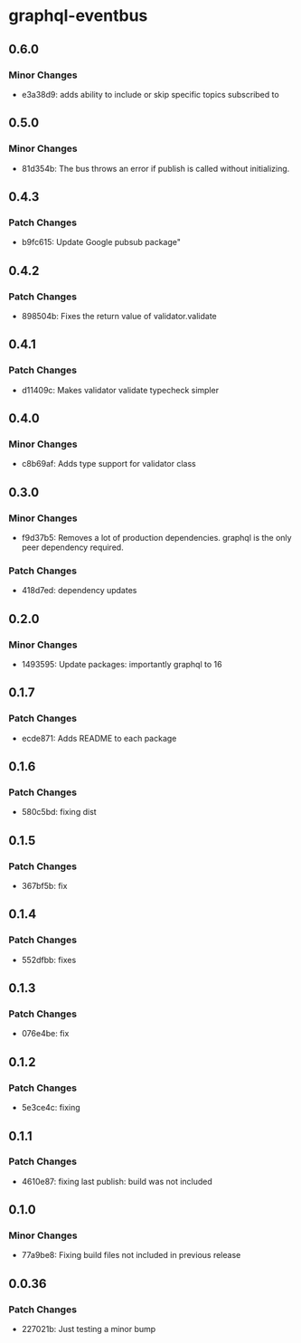 # graphql-eventbus

## 0.6.0

### Minor Changes

- e3a38d9: adds ability to include or skip specific topics subscribed to

## 0.5.0

### Minor Changes

- 81d354b: The bus throws an error if publish is called without initializing.

## 0.4.3

### Patch Changes

- b9fc615: Update Google pubsub package"

## 0.4.2

### Patch Changes

- 898504b: Fixes the return value of validator.validate

## 0.4.1

### Patch Changes

- d11409c: Makes validator validate typecheck simpler

## 0.4.0

### Minor Changes

- c8b69af: Adds type support for validator class

## 0.3.0

### Minor Changes

- f9d37b5: Removes a lot of production dependencies. graphql is the only peer dependency required.

### Patch Changes

- 418d7ed: dependency updates

## 0.2.0

### Minor Changes

- 1493595: Update packages: importantly graphql to 16

## 0.1.7

### Patch Changes

- ecde871: Adds README to each package

## 0.1.6

### Patch Changes

- 580c5bd: fixing dist

## 0.1.5

### Patch Changes

- 367bf5b: fix

## 0.1.4

### Patch Changes

- 552dfbb: fixes

## 0.1.3

### Patch Changes

- 076e4be: fix

## 0.1.2

### Patch Changes

- 5e3ce4c: fixing

## 0.1.1

### Patch Changes

- 4610e87: fixing last publish: build was not included

## 0.1.0

### Minor Changes

- 77a9be8: Fixing build files not included in previous release

## 0.0.36

### Patch Changes

- 227021b: Just testing a minor bump
